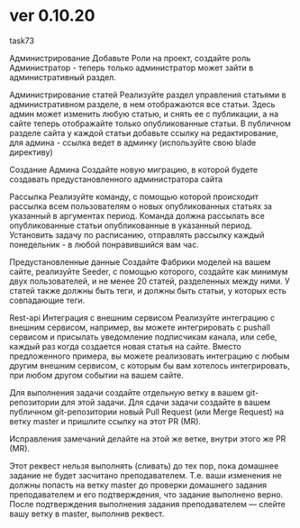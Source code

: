 # ver 0.10.20
task73

Администрирование
Добавьте Роли на проект, создайте роль Администратор - теперь только администратор может зайти в административный раздел.

Администрирование статей
Реализуйте раздел управления статьями в административном разделе, в нем отображаются все статьи. Здесь админ может изменить любую статью, и снять ее с публикации, а на сайте теперь отображайте только опубликованные статьи.
В публичном разделе сайта у каждой статьи добавьте ссылку на редактирование, для админа - ссылка ведет в админку (используйте свою blade директиву)

Создание Админа
Создайте новую миграцию, в которой будете создавать предустановленного администратора сайта

Рассылка
Реализуйте команду, с помощью которой происходит рассылка всем пользователям о новых опубликованных статьях за указанный в аргументах период. Команда должна рассылать все опубликованные статьи опубликованные в указанный период.
Установить задачу по расписанию, отправлять рассылку каждый понедельник - в любой понравившийся вам час.

Предустановленные данные
Создайте Фабрики моделей на вашем сайте, реализуйте Seeder, с помощью которого, создайте как минимум двух пользователей, и не менее 20 статей, разделенных между ними. У статей также должны быть теги, и должны быть статьи, у которых есть совпадающие теги.

Rest-api Интеграция с внешним сервисом
Реализуйте интеграцию с внешним сервисом, например, вы можете интегрировать с pushall сервисом и присылать уведомление подписчикам канала, или себе, каждый раз когда создается новая статья на сайте.
Вместо предложенного примера, вы можете реализовать интеграцию с любым другим внешним сервисом, с которым бы вам хотелось интегрировать, при любом другом событии на вашем сайте.

Для выполнения задачи создайте отдельную ветку в вашем git-репозитории для этой задачи. Для сдачи задачи  создайте в вашем публичном git-репозитории  новый Pull Request (или Merge Request) на ветку master и пришлите ссылку на этот PR (MR).

Исправления замечаний делайте на этой же ветке, внутри этого же PR (MR).

Этот реквест нельзя выполнять (сливать) до тех пор, пока домашнее задание не будет засчитано преподавателем. Т.е. ваши изменения не должны попасть на ветку master до проверки домашнего задания преподавателем и его подтверждения, что задание выполнено верно.
После подтверждения выполнения задания преподавателем — слейте вашу ветку в master, выполнив реквест.
